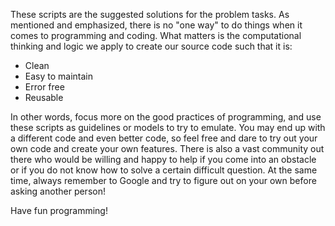 These scripts are the suggested solutions for the problem tasks. 
As mentioned and emphasized, there is no "one way" to do things when it comes to programming and coding.
What matters is the computational thinking and logic we apply to create our source code such that it is:
* Clean
* Easy to maintain
* Error free
* Reusable

In other words, focus more on the good practices of programming, and use these scripts as guidelines or models to try to emulate.
You may end up with a different code and even better code, so feel free and dare to try out your own code and create your own features.
There is also a vast community out there who would be willing and happy to help if you come into an obstacle or if you do not know how to solve a certain difficult question.
At the same time, always remember to Google and try to figure out on your own before asking another person!

Have fun programming!
